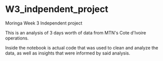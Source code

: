 # W3_indpendent_project
Moringa Week 3 Independent project

This is an analysis of 3 days worth of data from MTN's Cote d'Ivoire operations.

Inside the notebook is actual code that was used to clean and analyze the data, as well as insights that were informed by said analysis.
